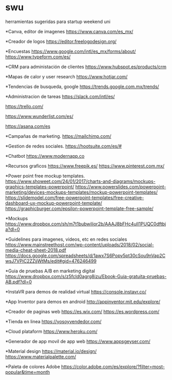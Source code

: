 # swu
herramientas sugeridas para startup weekend uni

*Canva, editor de imagenes
https://www.canva.com/es_mx/

*Creador de logos
https://editor.freelogodesign.org/

*Encuestas
https://www.google.com/intl/es_mx/forms/about/
https://www.typeform.com/es/

*CRM para administación de clientes
https://www.hubspot.es/products/crm

*Mapas de calor y user research
https://www.hotjar.com/

*Tendencias de busqueda, google
https://trends.google.com.mx/trends/

*Administracion de tareas
https://slack.com/intl/es/

https://trello.com/

https://www.wunderlist.com/es/

https://asana.com/es

*Campañas de marketing.
https://mailchimp.com/

*Gestion de redes sociales.
https://hootsuite.com/es/#

*Chatbot
https://www.modernapp.co

*Recursos graficos
https://www.freepik.es/
https://www.pinterest.com.mx/

*Power point free mockup templates.
https://www.showeet.com/24/01/2017/charts-and-diagrams/mockups-graphics-templates-powerpoint/
https://www.powerslides.com/powerpoint-marketing/devices-mockups-templates/mockup-powerpoint-templates/
https://slidemodel.com/free-powerpoint-templates/free-creative-dashboard-ux-mockup-powerpoint-template/
https://graphicburger.com/epsilon-powerpoint-template-free-sample/

*Mockups
https://www.dropbox.com/sh/m7t1bubwilior2b/AAAJ8bFHc4uII1PUQC0dftbja?dl=0

*Guidelines para imagenes, videos, etc en redes sociales
https://www.mainstreethost.com/wp-content/uploads/2018/02/social-media-cheat-sheet-2018.pdf
https://docs.google.com/spreadsheets/d/1awx7S6Popv5pt30cSou9nVap2CwsJ7VPiC2ZZjjWtMs/edit#gid=476246499

*Guia de pruebas A/B en marketing digital
https://www.dropbox.com/s/z5fcld0agrg8izu/Ebook-Guia-gratuita-pruebas-AB.pdf?dl=0

*InstaVR para demos de realidad virtual
https://console.instavr.co/

*App Inventor para demos en android
http://appinventor.mit.edu/explore/

*Creador de paginas web
https://es.wix.com/
https://es.wordpress.com/

*Tienda en linea
https://yosoyvendedor.com/

*Cloud plataform
https://www.heroku.com/

*Generador de app movil de app web
https://www.appsgeyser.com/

*Material design
https://material.io/design/
https://www.materialpalette.com/

*Paleta de colores Adobe
https://color.adobe.com/es/explore/?filter=most-popular&time=month
